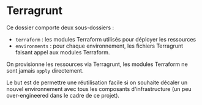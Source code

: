 # Terragrunt

Ce dossier comporte deux sous-dossiers :
- `terraform` : les modules Terraform utilisés pour déployer les ressources
- `environments` : pour chaque environnement, les fichiers Terragrunt faisant appel aux modules Terraform.

On provisionne les ressources via Terragrunt, les modules Terraform ne sont jamais `apply` directement.

Le but est de permettre une réutilisation facile si on souhaite décaler un nouvel environnement avec tous les
composants d'infrastructure (un peu over-engineered dans le cadre de ce projet).
